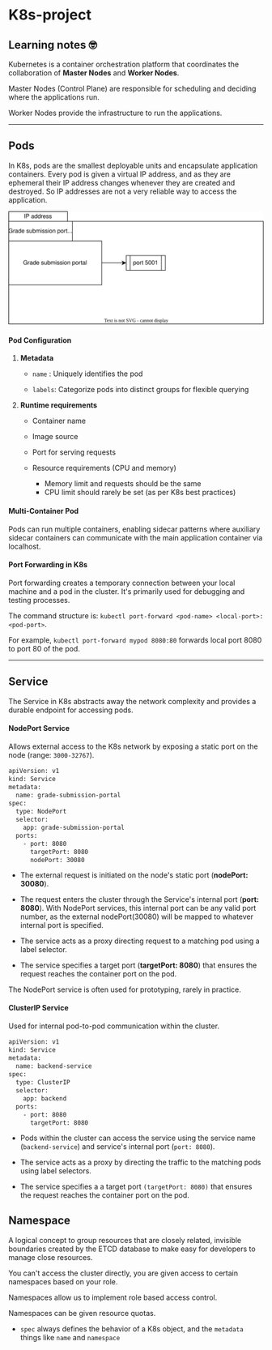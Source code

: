 # K8s-project

## Learning notes 🤓

Kubernetes is a container orchestration platform that coordinates the collaboration of **Master Nodes** and **Worker Nodes**.

Master Nodes (Control Plane) are responsible for scheduling and deciding where the applications run. 

Worker Nodes provide the infrastructure to run the applications.

______

## Pods

In K8s, pods are the smallest deployable units and encapsulate application containers.
Every pod is given a virtual IP address, and as they are ephemeral their IP address changes whenever they are created and destroyed.
So IP addresses are not a very reliable way to access the application.

![](/diagrams/pod.drawio.svg)

#### Pod Configuration

  1. **Metadata**
      - `name` : Uniquely identifies the pod

      - `labels`: Categorize pods into distinct groups for flexible querying

  2. **Runtime requirements**
      - Container name

      - Image source

      - Port for serving requests

      - Resource requirements (CPU and memory)
        - Memory limit and requests should be the same
        - CPU limit should rarely be set (as per K8s best practices)

#### Multi-Container Pod

Pods can run multiple containers, enabling sidecar patterns where auxiliary sidecar containers can communicate with the main application container via localhost.

#### Port Forwarding in K8s

Port forwarding creates a temporary connection between your local machine and a pod in the cluster. It's primarily used for debugging and testing processes.

The command structure is: `kubectl port-forward <pod-name> <local-port>:<pod-port>`.

For example, `kubectl port-forward mypod 8080:80` forwards local port 8080 to port 80 of the pod.

_____

## Service

The Service in K8s abstracts away the network complexity and provides a durable endpoint for accessing pods.

#### NodePort Service
Allows external access to the K8s network by exposing a static port on the node (range: `3000-32767`).

```
apiVersion: v1
kind: Service
metadata: 
  name: grade-submission-portal
spec:
  type: NodePort
  selector:
    app: grade-submission-portal
  ports:
    - port: 8080
      targetPort: 8080
      nodePort: 30080
```

- The external request is initiated on the node's static port (**nodePort: 30080**).

- The request enters the cluster through the Service's internal port (**port: 8080**). With NodePort services, this internal port can be any valid port number, as the external nodePort(30080) will be mapped to whatever internal port is specified.

- The service acts as a proxy directing request to a matching pod using a label selector.

- The service specifies a target port (**targetPort: 8080**) that ensures the request reaches the container port on the pod.

The NodePort service is often used for prototyping, rarely in practice.

#### ClusterIP Service
Used for internal pod-to-pod communication within the cluster.

```
apiVersion: v1
kind: Service
metadata:
  name: backend-service
spec:
  type: ClusterIP
  selector:
    app: backend
  ports:
    - port: 8080
      targetPort: 8080
```

- Pods within the cluster can access the service using the service name (`backend-service`) and service's internal port (`port: 8080`).

- The service acts as a proxy by directing the traffic to the matching pods using label selectors.

- The service specifies a a target port `(targetPort: 8080)` that ensures the request reaches the container port on the pod.

## Namespace
A logical concept to group resources that are closely related, invisible boundaries created by the ETCD database to make easy for developers to manage close resources.

You can't access the cluster directly, you are given access to certain namespaces based on your role. 

Namespaces allow us to implement role based access control. 

Namespaces can be given resource quotas.

- `spec` always defines the behavior of a K8s object, and the `metadata` things like `name` and `namespace` 
